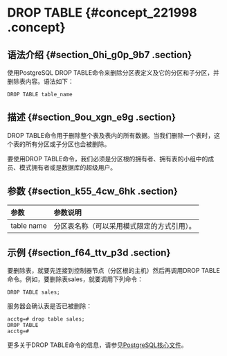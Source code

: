 # DROP TABLE {#concept_221998 .concept}

## 语法介绍 {#section_0hi_g0p_9b7 .section}

使用PostgreSQL DROP TABLE命令来删除分区表定义及它的分区和子分区，并删除表内容。语法如下：

``` {#codeblock_d2v_yhj_g13}
DROP TABLE table_name
```

## 描述 {#section_9ou_xgn_e9g .section}

DROP TABLE命令用于删除整个表及表内的所有数据。当我们删除一个表时，这个表的所有分区或子分区也会被删除。

要使用DROP TABLE命令，我们必须是分区根的拥有者、拥有表的小组中的成员、模式拥有者或是数据库的超级用户。

## 参数 {#section_k55_4cw_6hk .section}

|参数|参数说明|
|:-|:---|
|table name|分区表名称（可以采用模式限定的方式引用）。|

## 示例 {#section_f64_ttv_p3d .section}

要删除表，就要先连接到控制器节点（分区根的主机）然后再调用DROP TABLE命令。例如，要删除表sales，就要调用下列命令：

``` {#codeblock_1bm_752_csh}
DROP TABLE sales;
```

服务器会确认表是否已被删除：

``` {#codeblock_l8s_uhx_70h}
acctg=# drop table sales;
DROP TABLE
acctg=#		
```

更多关于DROP TABLE命令的信息，请参见[PostgreSQL核心文件](http://www.enterprisedb.com/docs/en/9.3/pg/sql-droptable.html)。

